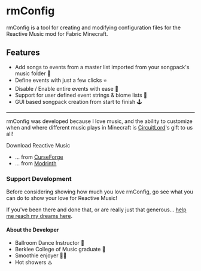 # rmConfig
rmConfig is a tool for creating and modifying configuration files for the Reactive Music mod for Fabric Minecraft.

## Features
- Add songs to events from a master list imported from your songpack's music folder 🎵
- Define events with just a few clicks ⭐
- Disable / Enable entire events with ease 💃
- Support for user defined event strings & biome lists 🌴
- GUI based songpack creation from start to finish 🕹️

---

rmConfig was developed because I love music, and the ability to customize when and where different music plays in Minecraft is [CircuitLord](https://github.com/CircuitLord)'s gift to us all!

Download Reactive Music
- ... from [CurseForge](https://www.curseforge.com/minecraft/mc-mods/reactive-music)
- ... from [Modrinth](https://modrinth.com/mod/reactive-music/versions)

### Support Development
Before considering showing how much you love rmConfig, go see what you can do to show your love for Reactive Music!

If you've been there and done that, or are really just that generous... [help me reach my dreams here](https://ko-fi.com/rocamocha).

#### About the Developer
- Ballroom Dance Instructor 💃
- Berklee College of Music graduate 🎵
- Smoothie enjoyer 🍋‍🟩
- Hot showers ♨️